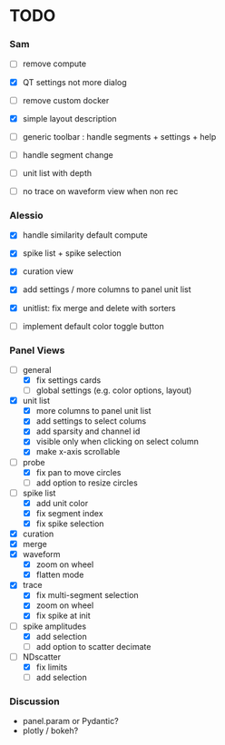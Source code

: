 # TODO

### Sam
- [ ] remove compute
- [x] QT settings not more dialog
- [ ] remove custom docker
- [x] simple layout description
- [ ] generic toolbar : handle segments + settings + help
- [ ] handle segment change
- [ ] unit list with depth
- [ ] no trace on waveform view when non rec


### Alessio
- [x] handle similarity default compute
- [x] spike list + spike selection
- [x] curation view
- [x] add settings / more columns to panel unit list
- [x] unitlist: fix merge and delete with sorters
- [ ] implement default color toggle button




### Panel Views
- [ ] general
  - [x] fix settings cards
  - [ ] global settings (e.g. color options, layout)
- [x] unit list
    - [x] more columns to panel unit list
    - [x] add settings to select colums
    - [x] add sparsity and channel id
    - [x] visible only when clicking on select column
    - [x] make x-axis scrollable
- [ ] probe
  - [x] fix pan to move circles
  - [ ] add option to resize circles
- [ ] spike list
  - [x] add unit color 
  - [x] fix segment index
  - [x] fix spike selection
- [x] curation
- [x] merge
- [x] waveform
  - [x] zoom on wheel 
  - [x] flatten mode
- [x] trace
  - [x] fix multi-segment selection 
  - [x] zoom on wheel 
  - [x] fix spike at init
- [ ] spike amplitudes
  - [x] add selection
  - [ ] add option to scatter decimate
- [ ] NDscatter
  - [x] fix limits
  - [ ] add selection

### Discussion
* panel.param or Pydantic?
* plotly / bokeh?
